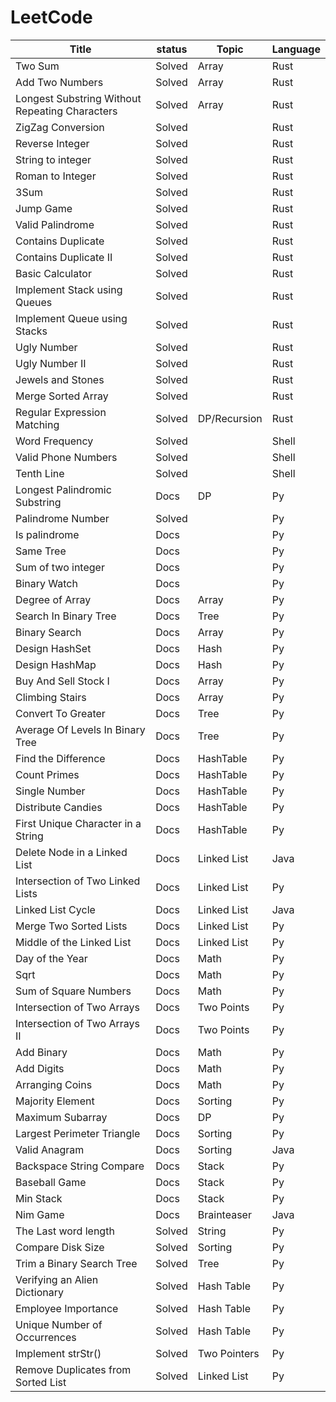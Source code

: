 # LeetCode

Title | status | Topic | Language |
----- | ------ | ----- | -------- |
Two Sum | Solved | Array | Rust |
Add Two Numbers | Solved | Array | Rust |
Longest Substring Without Repeating Characters | Solved | Array | Rust |
ZigZag Conversion | Solved | | Rust |
Reverse Integer | Solved | | Rust |
String to integer | Solved | | Rust |
Roman to Integer | Solved | | Rust |
3Sum | Solved | | Rust |
Jump Game | Solved | | Rust |
Valid Palindrome | Solved | | Rust |
Contains Duplicate | Solved | | Rust |
Contains Duplicate II | Solved | | Rust |
Basic Calculator | Solved | | Rust |
Implement Stack using Queues | Solved | | Rust |
Implement Queue using Stacks | Solved | | Rust |
Ugly Number | Solved | | Rust |
Ugly Number II | Solved | | Rust |
Jewels and Stones | Solved | | Rust |
Merge Sorted Array | Solved | | Rust |
Regular Expression Matching | Solved | DP/Recursion| Rust |
Word Frequency | Solved | | Shell |
Valid Phone Numbers | Solved | | Shell |
Tenth Line | Solved | | Shell |
Longest Palindromic Substring | Docs | DP | Py|
Palindrome Number | Solved | | Py |
Is palindrome | Docs | | Py |
Same Tree | Docs | | Py |
Sum of two integer | Docs | | Py |
Binary Watch | Docs | | Py |
Degree of Array | Docs | Array | Py |
Search In Binary Tree | Docs | Tree | Py |
Binary Search | Docs | Array | Py |
Design HashSet | Docs | Hash | Py |
Design HashMap | Docs | Hash | Py |
Buy And Sell Stock I | Docs | Array | Py |
Climbing Stairs | Docs | Array | Py |
Convert To Greater | Docs | Tree | Py |
Average Of Levels In Binary Tree | Docs | Tree | Py |
Find the Difference | Docs | HashTable | Py |
Count Primes | Docs | HashTable | Py |
Single Number | Docs | HashTable | Py |
Distribute Candies | Docs | HashTable | Py |
First Unique Character in a String | Docs | HashTable | Py |
Delete Node in a Linked List | Docs | Linked List | Java |
Intersection of Two Linked Lists | Docs | Linked List | Py |
Linked List Cycle | Docs | Linked List | Java |
Merge Two Sorted Lists | Docs | Linked List | Py |
Middle of the Linked List | Docs | Linked List | Py |
Day of the Year | Docs | Math | Py |
Sqrt | Docs | Math | Py |
Sum of Square Numbers | Docs | Math | Py |
Intersection of Two Arrays | Docs | Two Points | Py |
Intersection of Two Arrays II | Docs | Two Points | Py |
Add Binary | Docs | Math | Py |
Add Digits | Docs | Math | Py |
Arranging Coins | Docs | Math | Py |
Majority Element | Docs | Sorting | Py |
Maximum Subarray | Docs | DP | Py |
Largest Perimeter Triangle | Docs | Sorting | Py |
Valid Anagram | Docs | Sorting | Java |
Backspace String Compare | Docs | Stack | Py |
Baseball Game | Docs | Stack | Py |
Min Stack | Docs | Stack | Py |
Nim Game | Docs | Brainteaser | Java |
The Last word length | Solved | String | Py |
Compare Disk Size | Solved | Sorting | Py |
Trim a Binary Search Tree | Solved | Tree | Py |
Verifying an Alien Dictionary | Solved | Hash Table | Py |
Employee Importance | Solved | Hash Table | Py |
Unique Number of Occurrences | Solved | Hash Table | Py |
Implement strStr() | Solved | Two Pointers | Py |
Remove Duplicates from Sorted List | Solved | Linked List | Py |
